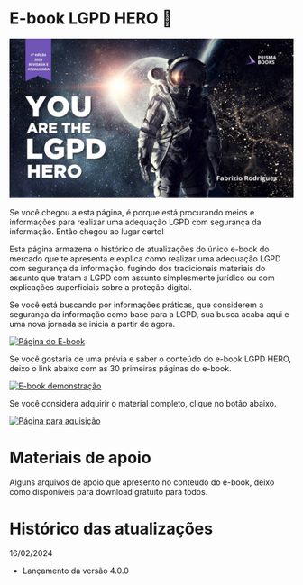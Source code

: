 # E-book LGPD HERO 🚀

<div style="text-align:center"><img src="https://raw.githubusercontent.com/fabriziorodrigues/ebook-lgpd-hero/main/assets/img/lgpd-hero-7.jpg" alt="You are the LGPD HERO" /></div>

Se você chegou a esta página, é porque está procurando meios e informações para realizar uma adequação LGPD com segurança da informação. Então chegou ao lugar certo!

Esta página armazena o histórico de atualizações do único e-book do mercado que te apresenta e explica como realizar uma adequação LGPD com segurança da informação, fugindo dos tradicionais materiais do assunto que tratam a LGPD com assunto simplesmente jurídico ou com explicações superficiais sobre a proteção digital.

Se você está buscando por informações práticas, que considerem a segurança da informação como base para a LGPD, sua busca acaba aqui e uma nova jornada se inicia a partir de agora.

[![Página do E-book](https://img.shields.io/badge/Site-Página_do_ebook-color)](https://lgpdhero.com.br/)

Se você gostaria de uma prévia e saber o conteúdo do e-book LGPD HERO, deixo o link abaixo com as 30 primeiras páginas do e-book.

[![E-book demonstração](https://img.shields.io/badge/Download-Demonstração-color)](https://raw.githubusercontent.com/fabriziorodrigues/ebook-lgpd-hero/main/assets/files/ebook-lgpd-hero-v4_0_0-demonstracao.pdf)

Se você considera adquirir o material completo, clique no botão abaixo.

[![Página para aquisição](https://img.shields.io/badge/Site-Página_compra-color)](https://pay.kiwify.com.br/fsk0g8y)

# Materiais de apoio

Alguns arquivos de apoio que apresento no conteúdo do e-book, deixo como disponíveis para download gratuito para todos.

# Histórico das atualizações

16/02/2024

- Lançamento da versão 4.0.0
